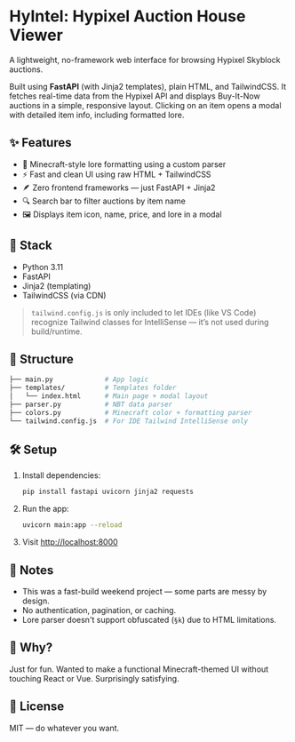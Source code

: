# HyIntel: Hypixel Auction House Viewer

A lightweight, no-framework web interface for browsing Hypixel Skyblock auctions.

Built using **FastAPI** (with Jinja2 templates), plain HTML, and TailwindCSS. It fetches real-time data from the Hypixel API and displays Buy-It-Now auctions in a simple, responsive layout. Clicking on an item opens a modal with detailed item info, including formatted lore.

## ✨ Features

- 🧙 Minecraft-style lore formatting using a custom parser
- ⚡ Fast and clean UI using raw HTML + TailwindCSS
- 🪶 Zero frontend frameworks — just FastAPI + Jinja2
- 🔍 Search bar to filter auctions by item name
- 🖼 Displays item icon, name, price, and lore in a modal

## 🚀 Stack

- Python 3.11
- FastAPI
- Jinja2 (templating)
- TailwindCSS (via CDN)

> `tailwind.config.js` is only included to let IDEs (like VS Code) recognize Tailwind classes for IntelliSense — it’s not used during build/runtime.

## 📁 Structure

```bash
├── main.py             # App logic
├── templates/          # Templates folder
│   └── index.html      # Main page + modal layout
├── parser.py           # NBT data parser
├── colors.py           # Minecraft color + formatting parser
└── tailwind.config.js  # For IDE Tailwind IntelliSense only
```

## 🛠 Setup

1. Install dependencies:
   ```bash
   pip install fastapi uvicorn jinja2 requests
   ```

2. Run the app:
   ```bash
   uvicorn main:app --reload
   ```

3. Visit [http://localhost:8000](http://localhost:8000)

## 📎 Notes

- This was a fast-build weekend project — some parts are messy by design.
- No authentication, pagination, or caching.
- Lore parser doesn't support obfuscated (`§k`) due to HTML limitations.

## 🧠 Why?

Just for fun. Wanted to make a functional Minecraft-themed UI without touching React or Vue. Surprisingly satisfying.

## 📜 License

MIT — do whatever you want.